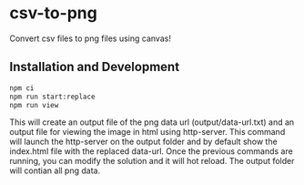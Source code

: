 # csv-to-png
Convert csv files to png files using canvas!

## Installation and Development
```bash
npm ci
npm run start:replace
npm run view
```
This will create an output file of the png data url (output/data-url.txt) and an output file for viewing the image in html using http-server. This command will launch the http-server on the output folder and by default show the index.html file with the replaced data-url. Once the previous commands are running, you can modify the solution and it will hot reload. The output folder will contian all png data.
